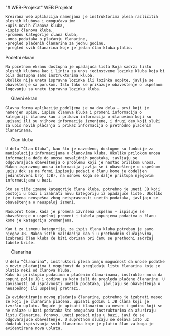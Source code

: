 "# WEB-Projekat" 
WEB Projekat

	Kreirana web aplikacija namenjana je instruktorima plesa različitih plesnih klubova i omogućava im:
 	-upis novih članova kluba,
 	-ispis članova kluba,
 	-promenu kategorije člana kluba,
 	-unos podataka o plaćanju članarine,
 	-pregled plaćenih članarina za jednu godinu,
 	-pregled svih članarina koje je jedan član kluba platio.
  
Početni ekran

	Na početnom ekranu dostupna je opadajuća lista koja sadrži listu plesnih klubova kao i linija za unos jedinstvene lozinke kluba koja bi bila dostupna samo instruktorima kluba.
	Ukoliko nije uneta ispravna lozinka ili lozinka uopšte, javlja se obaveštenje sa porukom. Isto tako se prikazuje obaveštenje o uspešnom logovanju sa unetu ispravnu lozinku kluba.
 
 
Glavni ekran

	Glavna forma aplikacije podeljena je na dva dela – prvi koji je namenjen upisu, ispisu članova kluba i promeni informacija o kategoriji članova kao i prikazu informacija o članovima koji su upisani ili su njihove informacije izmenjene, i drugi deo koji služi za upis novih plaćanja i prikaz informacija o prethodno plaćenim članarinama.

 
Član kluba

	U delu “Član Kluba”, kao što je navedeno, dostupne su funkcije za manipulaciju informacijama o članovima kluba. Ukoliko prilokom unosa informacija dođe do unosa nevalidnih podataka, javljaju se odgovarajuća obaveštenja o problemu koji je nastao prilikom unosa.
	Nakon ispravnog unosa informacija javlja se i obaveštenje o uspešnom upisu dok se na formi ispisuju podaci o članu kome je dodeljen jedinsteveni broj (JB), na osnovu koga se dalje pristupa njegovim informacijama u bazi.

	Što se tiče izmene kategorije člana kluba, potrebno je uneti JB koji postoji u bazi i izabrati novu kategoriju iz opadajuće liste. Ukoliko je izmena neuspešna zbog neispravnosti unetih podataka, javljaju se obaveštenja o neuspeloj izmeni. 

    Nasuprot tome, kada je promena izvršena uspešno – ispisuje se obaveštenje o uspešnoj promeni i tabela popunjena podacima o članu kome je kategorija promenjena.
 
	Kao i za izmenu kategorije, za ispis člana kluba potreban je samo njegov JB. Nakon istih validacija kao i u prethodnim slučajevima, izabrani član kluba će biti obrisan pri čemu se prethodni sadržaj tabele briše.

 
Članarina

	U delu “Članarina“, instruktori plesa imaju mogućnost da unose podatke o novim plaćanjima i mogućnost da pregledaju listu članarina koje je platio neki od članova kluba.
	Kako bi pristupio podacima o plaćenim članarinama, instruktor mora da popuni polje JB i godinu za koju želi da pregleda plaćene članarine. U zavisnosti od ispravnosti unetih podataka, javljaju se obaveštenja o neuspešnoj ili uspešnoj pretrazi.

    Za evidentiranje novog plaćanja članarine, potrebno je izabrati mesec ze koji je članarina plaćena, upisati godinu i JB člana koji je izvršio uplatu. Moguće je upisati članarinu za mesec i godinu koji se ne nalaze u bazi podataka što omogućava instruktorima da ažuriraju listu članarina. Ponovo, uneti podaci nisu u bazi, javi će se odgovarajuće obaveštenje. U suprotnom slučaju se dešava isto uz dodatak ispisivanja svih članarina koje je platio član za koga je evidentirana nova uplata.
